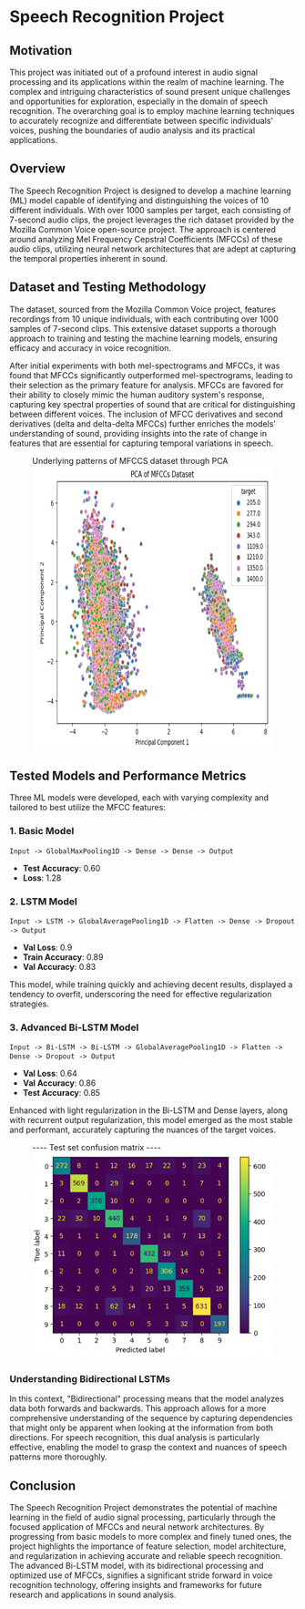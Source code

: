 # Speech Recognition Project

## Motivation

This project was initiated out of a profound interest in audio signal processing and its applications within the realm of machine learning. The complex and intriguing characteristics of sound present unique challenges and opportunities for exploration, especially in the domain of speech recognition. The overarching goal is to employ machine learning techniques to accurately recognize and differentiate between specific individuals' voices, pushing the boundaries of audio analysis and its practical applications.

## Overview

The Speech Recognition Project is designed to develop a machine learning (ML) model capable of identifying and distinguishing the voices of 10 different individuals. With over 1000 samples per target, each consisting of 7-second audio clips, the project leverages the rich dataset provided by the Mozilla Common Voice open-source project. The approach is centered around analyzing Mel Frequency Cepstral Coefficients (MFCCs) of these audio clips, utilizing neural network architectures that are adept at capturing the temporal properties inherent in sound.

## Dataset and Testing Methodology

The dataset, sourced from the Mozilla Common Voice project, features recordings from 10 unique individuals, with each contributing over 1000 samples of 7-second clips. This extensive dataset supports a thorough approach to training and testing the machine learning models, ensuring efficacy and accuracy in voice recognition.

After initial experiments with both mel-spectrograms and MFCCs, it was found that MFCCs significantly outperformed mel-spectrograms, leading to their selection as the primary feature for analysis. MFCCs are favored for their ability to closely mimic the human auditory system's response, capturing key spectral properties of sound that are critical for distinguishing between different voices. The inclusion of MFCC derivatives and second derivatives (delta and delta-delta MFCCs) further enriches the models' understanding of sound, providing insights into the rate of change in features that are essential for capturing temporal variations in speech.

<figure>
  <figcaption>Underlying patterns of MFCCS dataset through PCA</figcaption>
  <img src='images/pca_analysis.png' width=700 height=500>
</figure>

## Tested Models and Performance Metrics

Three ML models were developed, each with varying complexity and tailored to best utilize the MFCC features:

### 1. Basic Model
```
Input -> GlobalMaxPooling1D -> Dense -> Dense -> Output
```
- **Test Accuracy**: 0.60
- **Loss**: 1.28

### 2. LSTM Model
```
Input -> LSTM -> GlobalAveragePooling1D -> Flatten -> Dense -> Dropout -> Output
```
- **Val Loss**: 0.9
- **Train Accuracy**: 0.89
- **Val Accuracy**: 0.83

This model, while training quickly and achieving decent results, displayed a tendency to overfit, underscoring the need for effective regularization strategies.

### 3. Advanced Bi-LSTM Model
```
Input -> Bi-LSTM -> Bi-LSTM -> GlobalAveragePooling1D -> Flatten -> Dense -> Dropout -> Output
```
- **Val Loss**: 0.64
- **Val Accuracy**: 0.86
- **Test Accuracy**: 0.85

Enhanced with light regularization in the Bi-LSTM and Dense layers, along with recurrent output regularization, this model emerged as the most stable and performant, accurately capturing the nuances of the target voices.
<figure>
<figcaption>---- Test set confusion matrix ----</figcaption>
<img src='images/confusion_matrix.png' alt = 'confusion matrix'>
</figure>

### Understanding Bidirectional LSTMs

In this context, "Bidirectional" processing means that the model analyzes data both forwards and backwards. This approach allows for a more comprehensive understanding of the sequence by capturing dependencies that might only be apparent when looking at the information from both directions. For speech recognition, this dual analysis is particularly effective, enabling the model to grasp the context and nuances of speech patterns more thoroughly.

## Conclusion

The Speech Recognition Project demonstrates the potential of machine learning in the field of audio signal processing, particularly through the focused application of MFCCs and neural network architectures. By progressing from basic models to more complex and finely tuned ones, the project highlights the importance of feature selection, model architecture, and regularization in achieving accurate and reliable speech recognition. The advanced Bi-LSTM model, with its bidirectional processing and optimized use of MFCCs, signifies a significant stride forward in voice recognition technology, offering insights and frameworks for future research and applications in sound analysis.

